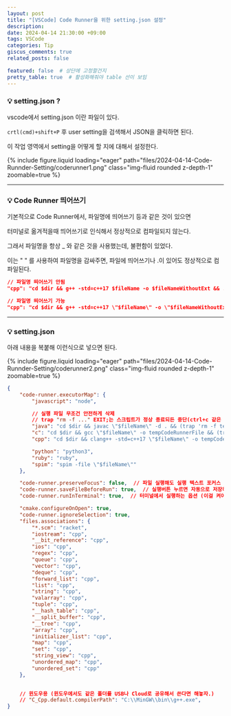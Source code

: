 ```yaml
---
layout: post
title: "[VSCode] Code Runner을 위한 setting.json 설정"
description:
date: 2024-04-14 21:30:00 +09:00
tags: VSCode
categories: Tip
giscus_comments: true
related_posts: false

featured: false  # 상단에 고정할건지
pretty_table: true  # 활성화해줘야 table 선이 보임
---
```



### 💡 setting.json ?

vscode에서 setting.json 이란 파일이 있다.

`crtl(cmd)+shift+P` 후 user setting을 검색해서 JSON을 클릭하면 된다.

이 작업 영역에서 setting을 어떻게 할 지에 대해서 설정한다.

{% include figure.liquid loading="eager" path="files/2024-04-14-Code-Runnder-Setting/coderunner1.png" class="img-fluid rounded z-depth-1" zoomable=true %}

---

### 💡 Code Runner 띄어쓰기

기본적으로 Code Runner에서, 파일명에 띄어쓰기 등과 같은 것이 있으면 

터미널로 옮겨적을때 띄어쓰기로 인식해서 정상적으로 컴파일되지 않는다. 

그래서 파일명을 항상 _ 와 같은 것을 사용했는데, 불편함이 있었다.

이는 " " 를 사용하여 파일명을 감싸주면, 파일에 띄어쓰기나 .이 있어도 정상적으로 컴파일된다.

```json
// 파일명 띄어쓰기 안됨
"cpp": "cd $dir && g++ -std=c++17 $fileName -o $fileNameWithoutExt && ./$fileNameWithoutExt"

// 파일명 띄어쓰기 가능
"cpp": "cd $dir && g++ -std=c++17 \"$fileName\" -o \"$fileNameWithoutExt\" && ./\"$fileNameWithoutExt\""
```

---

### 💡 setting.json

아래 내용을 복붙해 이런식으로 넣으면 된다.

{% include figure.liquid loading="eager" path="files/2024-04-14-Code-Runnder-Setting/coderunner2.png" class="img-fluid rounded z-depth-1" zoomable=true %}

```json
{
    "code-runner.executorMap": {
        "javascript": "node",

        // 실행 파일 무조건 안전하게 삭제
        // trap "rm -f ..." EXIT;는 스크립트가 정상 종료되든 중단(ctrl+c 같은 작업)되든 간에 EXIT 시그널에 의해 실행됨
        "java": "cd $dir && javac \"$fileName\" -d . && (trap 'rm -f tempCodeRunnerFile.class' EXIT; java tempCodeRunnerFile)",
        "c": "cd $dir && gcc \"$fileName\" -o tempCodeRunnerFile && (trap 'rm -f tempCodeRunnerFile' EXIT; ./tempCodeRunnerFile)",
        "cpp": "cd $dir && clang++ -std=c++17 \"$fileName\" -o tempCodeRunnerFile && (trap 'rm -f tempCodeRunnerFile' EXIT; ./tempCodeRunnerFile)",

        "python": "python3",
        "ruby": "ruby",
        "spim": "spim -file \"$fileName\""
    },

    "code-runner.preserveFocus": false,  // 파일 실행해도 실행 텍스트 포커스 유지하는 옵션
    "code-runner.saveFileBeforeRun": true,  // 실행버튼 누르면 자동으로 저장하고 실행하는 옵션
    "code-runner.runInTerminal": true,  // 터미널에서 실행하는 옵션 (이걸 켜야 입력 가능)

    "cmake.configureOnOpen": true,
    "code-runner.ignoreSelection": true,
    "files.associations": {
        "*.scm": "racket",
        "iostream": "cpp",
        "__bit_reference": "cpp",
        "ios": "cpp",
        "regex": "cpp",
        "queue": "cpp",
        "vector": "cpp",
        "deque": "cpp",
        "forward_list": "cpp",
        "list": "cpp",
        "string": "cpp",
        "valarray": "cpp",
        "tuple": "cpp",
        "__hash_table": "cpp",
        "__split_buffer": "cpp",
        "__tree": "cpp",
        "array": "cpp",
        "initializer_list": "cpp",
        "map": "cpp",
        "set": "cpp",
        "string_view": "cpp",
        "unordered_map": "cpp",
        "unordered_set": "cpp"
    },

    
    // 윈도우용 (윈도우에서도 같은 폴더를 USB나 Cloud로 공유해서 쓴다면 해놓자.)
    // "C_Cpp.default.compilerPath": "C:\\MinGW\\bin\\g++.exe",
}
```

